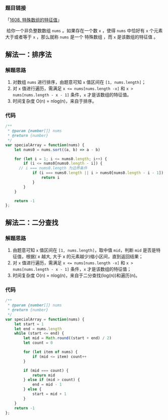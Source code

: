### 题目链接

「[1608. 特殊数组的特征值](https://leetcode.cn/problems/special-array-with-x-elements-greater-than-or-equal-x/)」

​	给你一个非负整数数组 `nums` 。如果存在一个数 `x` ，使得 `nums` 中恰好有 `x` 个元素 大于或者等于 `x` ，那么就称 `nums` 是一个 特殊数组 ，而 `x` 是该数组的特征值 。

## 解法一：排序法

### 解题思路

1. 对数组 `nums` 进行排序，由题意可知 `x` 值区间在 `[1, nums.length]`；
2. 对 `x` 值进行遍历，需满足 `x <= nums[nums.length -x]` 和 `x > nums[nums.length - x - 1]` 条件，`x` 才是该数组的特征值。
3. 时间复杂度 O(n) = nlog(n)，来自于排序。

### 代码

```js
/**
 * @param {number[]} nums
 * @return {number}
 */
var specialArray = function(nums) {
	let nums0 = nums.sort((a, b) => a - b)

	for (let i = 1; i <= nums0.length; i++) {
		if (i <= nums0[nums0.length - i]) {
      // i === nums0.length 为边界条件
			if (i === nums0.length || i > nums0[nums0.length - i - 1]) {
				return i
			}
		}
	}

	return -1
};
```

## 解法二：二分查找

### 解题思路

1. 由题意可知 `x` 值区间在 `[1, nums.length]`，取中值 `mid`，判断 `mid` 是否是特征值，根据( x 越大, 大于 x 的元素越少)缩小区间，直到返回结果；
2. 对 `x` 值进行遍历，需满足 `x <= nums[nums.length -x]` 和 `x > nums[nums.length - x - 1]` 条件，`x` 才是该数组的特征值；
3. 时间复杂度 O(n) = nlog(n)，来自于二分查找(log(n))和遍历(n)。

### 代码

```js
/**
 * @param {number[]} nums
 * @return {number}
 */
var specialArray = function(nums) {
	let start = 1
	let end = nums.length
	while (start <= end) {
		let mid = Math.round((start + end) / 2)
		let count = 0

		for (let item of nums) {
			if (mid <= item) count++
		}

		if (mid === count) {
			return mid
		} else if (mid > count) {
			end = mid - 1
		} else {
			start = mid + 1
		}
	}
	return -1
};
```

